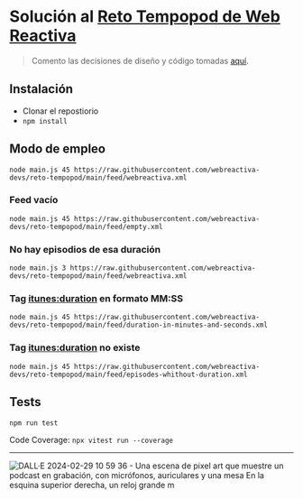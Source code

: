 # Solución al [Reto Tempopod de Web Reactiva](https://github.com/webreactiva-devs/reto-tempopod)

> Comento las decisiones de diseño y código tomadas [aquí](https://github.com/delineas/tempopod/issues/1).

## Instalación

- Clonar el repostiorio
- `npm install`

## Modo de empleo

```
node main.js 45 https://raw.githubusercontent.com/webreactiva-devs/reto-tempopod/main/feed/webreactiva.xml
```

### Feed vacío

```
node main.js 45 https://raw.githubusercontent.com/webreactiva-devs/reto-tempopod/main/feed/empty.xml 
```

### No hay episodios de esa duración

```
node main.js 3 https://raw.githubusercontent.com/webreactiva-devs/reto-tempopod/main/feed/webreactiva.xml
```

### Tag <itunes:duration> en formato MM:SS

```
node main.js 45 https://raw.githubusercontent.com/webreactiva-devs/reto-tempopod/main/feed/duration-in-minutes-and-seconds.xml
```

### Tag <itunes:duration> no existe

```
node main.js 45 https://raw.githubusercontent.com/webreactiva-devs/reto-tempopod/main/feed/episodes-whithout-duration.xml
```

## Tests

`npm run test`

Code Coverage: `npx vitest run --coverage`


---

![DALL·E 2024-02-29 10 59 36 - Una escena de pixel art que muestre un podcast en grabación, con micrófonos, auriculares y una mesa  En la esquina superior derecha, un reloj grande m](https://github.com/webreactiva-devs/reto-tempopod/assets/1122071/74ada8c1-9793-4832-bc80-84815b5d5f55)
